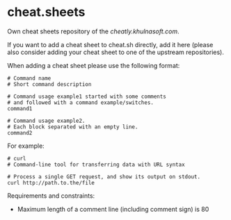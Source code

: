 # cheat.sheets

Own cheat sheets repository of the *cheatly.khulnasoft.com*.

If you want to add a cheat sheet to cheat.sh directly,
add it here (please also consider adding your cheat sheet
to one of the upstream repositories).

When adding a cheat sheet please use the following format:

```
# Command name
# Short command description

# Command usage example1 started with some comments
# and followed with a command example/switches.
command1

# Command usage example2.
# Each block separated with an empty line.
command2
```

For example:

```
# curl
# Command-line tool for transferring data with URL syntax

# Process a single GET request, and show its output on stdout.
curl http://path.to.the/file
```

Requirements and constraints:

* Maximum length of a comment line (including comment sign) is 80
